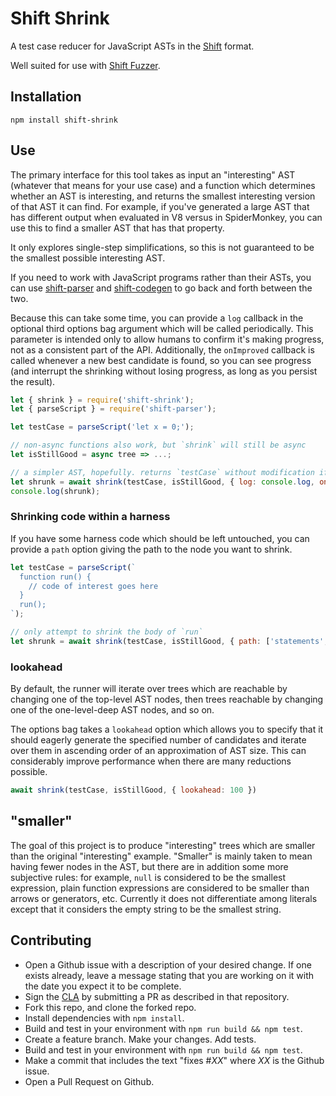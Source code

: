 # Shift Shrink

A test case reducer for JavaScript ASTs in the [Shift](https://github.com/shapesecurity/shift-spec) format.

Well suited for use with [Shift Fuzzer](https://github.com/shapesecurity/shift-fuzzer-js).

## Installation

```
npm install shift-shrink
```

## Use

The primary interface for this tool takes as input an "interesting" AST (whatever that means for your use case) and a function which determines whether an AST is interesting, and returns the smallest interesting version of that AST it can find. For example, if you've generated a large AST that has different output when evaluated in V8 versus in SpiderMonkey, you can use this to find a smaller AST that has that property.

It only explores single-step simplifications, so this is not guaranteed to be the smallest possible interesting AST.

If you need to work with JavaScript programs rather than their ASTs, you can use [shift-parser](https://github.com/shapesecurity/shift-parser-js) and [shift-codegen](https://github.com/shapesecurity/shift-codegen-js) to go back and forth between the two.

Because this can take some time, you can provide a `log` callback in the optional third options bag argument which will be called periodically. This parameter is intended only to allow humans to confirm it's making progress, not as a consistent part of the API. Additionally, the `onImproved` callback is called whenever a new best candidate is found, so you can see progress (and interrupt the shrinking without losing progress, as long as you persist the result).

```js
let { shrink } = require('shift-shrink');
let { parseScript } = require('shift-parser');

let testCase = parseScript('let x = 0;');

// non-async functions also work, but `shrink` will still be async
let isStillGood = async tree => ...;

// a simpler AST, hopefully. returns `testCase` without modification if no reduction is possible
let shrunk = await shrink(testCase, isStillGood, { log: console.log, onImproved: tree => fs.writeFileSync('best.js', JSON.stringify(tree), 'utf8') });
console.log(shrunk);
```

### Shrinking code within a harness

If you have some harness code which should be left untouched, you can provide a `path` option giving the path to the node you want to shrink.

```js
let testCase = parseScript(`
  function run() {
    // code of interest goes here
  }
  run();
`);

// only attempt to shrink the body of `run`
let shrunk = await shrink(testCase, isStillGood, { path: ['statements', 0, 'body'] });
```

### lookahead

By default, the runner will iterate over trees which are reachable by changing one of the top-level AST nodes, then trees reachable by changing one of the one-level-deep AST nodes, and so on.

The options bag takes a `lookahead` option which allows you to specify that it should eagerly generate the specified number of candidates and iterate over them in ascending order of an approximation of AST size. This can considerably improve performance when there are many reductions possible.

```js
await shrink(testCase, isStillGood, { lookahead: 100 })
```

## "smaller"

The goal of this project is to produce "interesting" trees which are smaller than the original "interesting" example. "Smaller" is mainly taken to mean having fewer nodes in the AST, but there are in addition some more subjective rules: for example, `null` is considered to be the smallest expression, plain function expressions are considered to be smaller than arrows or generators, etc. Currently it does not differentiate among literals except that it considers the empty string to be the smallest string.

## Contributing

* Open a Github issue with a description of your desired change. If one exists already, leave a message stating that you are working on it with the date you expect it to be complete.
* Sign the [CLA](https://github.com/shapesecurity/CLA) by submitting a PR as described in that repository.
* Fork this repo, and clone the forked repo.
* Install dependencies with `npm install`.
* Build and test in your environment with `npm run build && npm test`.
* Create a feature branch. Make your changes. Add tests.
* Build and test in your environment with `npm run build && npm test`.
* Make a commit that includes the text "fixes #*XX*" where *XX* is the Github issue.
* Open a Pull Request on Github.
